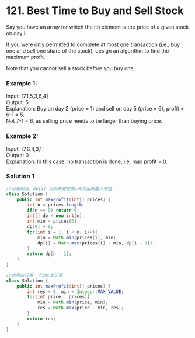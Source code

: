 # 121. Best Time to Buy and Sell Stock

Say you have an array for which the ith element is the price of a given stock on day i.

If you were only permitted to complete at most one transaction (i.e., buy one and sell one share of the stock), design an algorithm to find the maximum profit.

Note that you cannot sell a stock before you buy one.

### Example 1:

Input: [7,1,5,3,6,4]   
Output: 5   
Explanation: Buy on day 2 (price = 1) and sell on day 5 (price = 6), profit = 6-1 = 5.   
             Not 7-1 = 6, as selling price needs to be larger than buying price.
             
### Example 2:

Input: [7,6,4,3,1]   
Output: 0   
Explanation: In this case, no transaction is done, i.e. max profit = 0.   

### Solution 1
```java
//动态规划，dp[i] 记录的是在第i天卖出的最大收益
class Solution {
    public int maxProfit(int[] prices) {
        int n = prices.length;
        if(n == 0) return 0;
        int[] dp = new int[n];
        int min = prices[0];
        dp[0] = 0;
        for(int i = 1; i < n; i++){
            min = Math.min(prices[i], min);
            dp[i] = Math.max(prices[i] - min, dp[i - 1]);
        }
        return dp[n - 1];
    }
}

//也可以只用一个int来记录
class Solution {
    public int maxProfit(int[] prices) {
        int res = 0, min = Integer.MAX_VALUE;
        for(int price : prices){
            min = Math.min(price, min);
            res = Math.max(price - min, res);
        }
        return res;
    }
}
```
